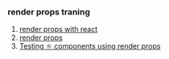 ### render props traning
1. [render props with react](https://codesandbox.io/s/k2krnxml7r)
2. [render props](https://reactjs.org/docs/render-props.html#use-render-props-for-cross-cutting-concerns)
3. [Testing ⚛️ components using render props](https://dev.to/kentcdodds/testing--components-using-render-props-1f00)
